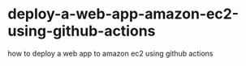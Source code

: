 # deploy-a-web-app-amazon-ec2-using-github-actions
how to deploy a web app to amazon ec2 using github actions 
